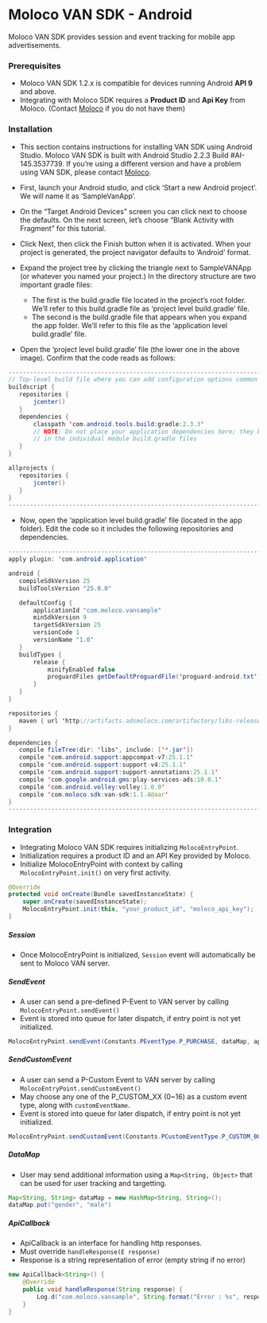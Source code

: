 
# Moloco VAN SDK - Android
Moloco VAN SDK provides session and event tracking for mobile app advertisements.


### Prerequisites
  - Moloco VAN SDK 1.2.x is compatible for devices running Android **API 9** and above.
  - Integrating with Moloco SDK requires a **Product ID** and **Api Key** from Moloco. (Contact [Moloco](www.molocoads.com) if you do not have them)

### Installation

  - This section contains instructions for installing VAN SDK using Android Studio. Moloco VAN SDK is built with Android Studio 2.2.3 Build #AI-145.3537739. If you’re using a different version and have a problem using VAN SDK, please contact [Moloco](www.molocoads.com).
  - First, launch your Android studio, and click ‘Start a new Android project’. We will name it as ‘SampleVanApp’.
  - On the “Target Android Devices” screen you can click next to choose the defaults.  On the next screen, let’s choose “Blank Activity with Fragment” for this tutorial. 
  - Click Next, then click the Finish button when it is activated. When your project is generated, the project navigator defaults to ‘Android’ format.
  
  - Expand the project tree by clicking the triangle next to SampleVANApp (or whatever you named your project.)  In the directory structure are two important gradle files: 
  
    - The first is the build.gradle file located in the project’s root folder.  We’ll refer to this build.gradle file as ‘project level build.gradle’ file. 
    - The second is the build.gradle file that appears when you expand the app folder. We’ll refer to this file as the ‘application level build.gradle’ file. 

  - Open the ‘project level build.gradle’ file (the lower one in the above image).  Confirm that the code reads as follows:

```java
-------------------------------------------------------------------------------
// Top-level build file where you can add configuration options common to all sub-projects/modules.
buildscript {
   repositories {
       jcenter()
   }
   dependencies {
       classpath 'com.android.tools.build:gradle:2.3.3'
       // NOTE: Do not place your application dependencies here; they belong
       // in the individual module build.gradle files
   }
}

allprojects {
   repositories {
       jcenter()
   }
}
-------------------------------------------------------------------------------
```
  
  - Now, open the ‘application level build.gradle’ file (located in the app folder).  Edit the code so it includes the following repositories and dependencies.

```java
-------------------------------------------------------------------------------
apply plugin: 'com.android.application'

android {
   compileSdkVersion 25
   buildToolsVersion "25.0.0"

   defaultConfig {
       applicationId "com.moloco.vansample"
       minSdkVersion 9
       targetSdkVersion 25
       versionCode 1
       versionName "1.0"
   }
   buildTypes {
       release {
           minifyEnabled false
           proguardFiles getDefaultProguardFile('proguard-android.txt'), 'proguard-rules.pro'
       }
   }
}

repositories {
   maven { url 'http://artifacts.adsmoloco.com/artifactory/libs-release-local/' }
}

dependencies {
   compile fileTree(dir: 'libs', include: ['*.jar'])
   compile 'com.android.support:appcompat-v7:25.1.1'
   compile 'com.android.support:support-v4:25.1.1'
   compile 'com.android.support:support-annotations:25.1.1'
   compile 'com.google.android.gms:play-services-ads:10.0.1'
   compile 'com.android.volley:volley:1.0.0'
   compile 'com.moloco.sdk:van-sdk:1.1.4@aar'
}
-------------------------------------------------------------------------------
```

### Integration
- Integrating Moloco VAN SDK requires initializing `MolocoEntryPoint`.
- Initialization requires a product ID and an API Key provided by Moloco.
- Initialize MolocoEntryPoint with context by calling `MolocoEntryPoint.init()` on very first activity.

```java
@Override
protected void onCreate(Bundle savedInstanceState) {
    super.onCreate(savedInstanceState);
    MolocoEntryPoint.init(this, "your_product_id", "moloco_api_key");
]
```

##### Session
- Once MolocoEntryPoint is initialized, `Session` event will automatically be sent to Moloco VAN server.

##### SendEvent
- A user can send a pre-defined P-Event to VAN server by calling `MolocoEntryPoint.sendEvent()`
- Event is stored into queue for later dispatch, if entry point is not yet initialized.

```java
MolocoEntryPoint.sendEvent(Constants.PEventType.P_PURCHASE, dataMap, apiCallback)
```

##### SendCustomEvent
- A user can send a P-Custom Event to VAN server by calling `MolocoEntryPoint.sendCustomEvent()`
- May choose any one of the P_CUSTOM_XX (0~16) as a custom event type, along with `customEventName`.
- Event is stored into queue for later dispatch, if entry point is not yet initialized.
    
```java
MolocoEntryPoint.sendCustomEvent(Constants.PCustomEventType.P_CUSTOM_00, "my_custom_event", dataMap, apiCallback)
```

##### DataMap
- User may send additional information using a `Map<String, Object>` that can be used for user tracking and targetting.

```java
Map<String, String> dataMap = new HashMap<String, String>();
dataMap.put("gender", "male")
```

##### ApiCallback
- ApiCallback is an interface for handling http responses.
- Must override `handleResponse(E response)`
- Response is a string representation of error (empty string if no error)

```java
new ApiCallback<String>() {
    @Override
    public void handleResponse(String response) {
        Log.d("com.moloco.vansample", String.format("Error : %s", response));
    }
}
```
